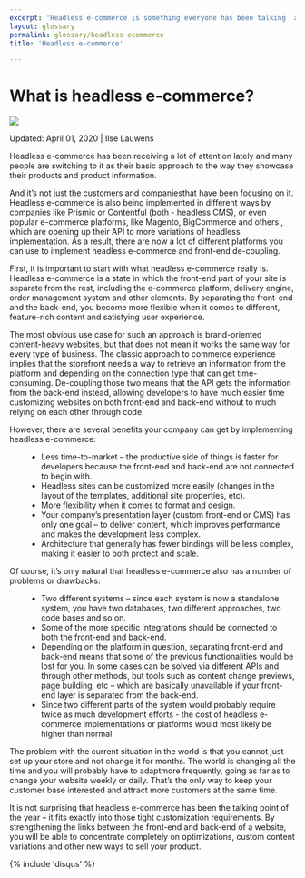 ```yaml
---
excerpt: 'Headless e-commerce is something everyone has been talking  about for the last year and a half. And it’s not really surprising - it offers a new approach to the current problems of a modern business by separating the front-end and back-end of your website. Learn more about headless e-commerce and its benefits in this article.'
layout: glossary
permalink: glossary/headless-ecommerce
title: 'Headless e-commerce'

---
```

<div class="glosary" itemscope itemtype="http://schema.org/Article">
    <meta itemprop="author" content="Virtocommerce">
    <meta itemprop="datePublished" content="2020-04-01">
    <meta itemprop="dateModified" content="2020-04-01">
    <div itemprop="articleBody">
        <div class="responsive">
            <div itemprop="mainEntityOfPage">
                <h1 itemprop="headline" class="glosary-t">What is headless e-commerce?</h1>
            </div>
            <img src="/assets/images/home/bg.png" />
            <p class="glosary-date">Updated: April 01, 2020 | Ilse Lauwens</p>
            <div class="glosary-article">
                <p class="text">
                    Headless e-commerce has been receiving a lot of attention lately and many people are switching to it as their basic approach to the way they showcase their products and
                    product information.
                </p>
                <p class="text">
                    And it’s not just the customers and companiesthat have been focusing on it. Headless e-commerce is also being implemented in different ways by companies like Prismic or
                    Contentful (both - headless CMS), or even popular e-commerce platforms, like Magento, BigCommerce and others , which are opening up their API to more variations of
                    headless implementation. As a result, there are now a lot of different platforms you can use to implement headless e-commerce and front-end de-coupling.
                </p>
                <p class="text">
                    First, it is important to start with what headless e-commerce really is. Headless e-commerce is a state in which the front-end part of your site is separate from the
                    rest, including the e-commerce platform, delivery engine, order management system and other elements. By separating the front-end and the back-end, you become more
                    flexible when it comes to different, feature-rich content and satisfying user experience.
                </p>
                <p class="text">
                    The most obvious use case for such an approach is brand-oriented content-heavy websites, but that does not mean it works the same way for every type of business. The
                    classic approach to commerce experience implies that the storefront needs a way to retrieve an information from the platform and depending on the connection type that
                    can get time-consuming. De-coupling those two means that the API gets the information from the back-end instead, allowing developers to have much easier time customizing
                    websites on both front-end and back-end without to much relying on each other through code.
                </p>
                <p class="text">
                    However, there are several benefits your company can get by implementing headless e-commerce:
                </p>
                <ul class="text" style="margin-left:2rem">
                    <li>Less time-to-market – the productive side of things is faster for developers because the front-end and back-end are not connected to begin with.</li>
                    <li>Headless sites can be customized more easily (changes in the layout of the templates, additional site properties, etc).</li>
                    <li>More flexibility when it comes to format and design.</li>
                    <li>Your company’s presentation layer (custom front-end or CMS) has only one goal – to deliver content, which improves performance and makes the development less complex.</li>
                    <li>Architecture that generally has fewer bindings will be less complex, making it easier to both protect and scale.</li>
                </ul>
                <p class="text">
                    Of course, it’s only natural that headless e-commerce also has a number of problems or drawbacks:
                </p>
                <ul class="text" style="margin-left:2rem">
                    <li>Two different systems – since each system is now a standalone system, you have two databases, two different approaches, two code bases and so on.</li>
                    <li>Some of the more specific integrations should be connected to both the front-end and back-end.</li>
                    <li>
                        Depending on the platform in question, separating front-end and back-end means that some of the previous functionalities would be lost for you. In some cases can be
                        solved via different APIs and through other methods, but tools such as content change previews, page building, etc – which are basically unavailable if your front-end
                        layer is separated from the back-end.
                    </li>
                    <li>
                        Since two different parts of the system would probably require twice as much development efforts - the cost of headless e-commerce implementations or platforms would
                        most likely be higher than normal.
                    </li>
                </ul>
                <p class="text">
                    The problem with the current situation in the world is that you cannot just set up your store and not change it for months. The world is changing all the time and you
                    will probably have to adaptmore frequently, going as far as to change your website weekly or daily. That’s the only way to keep your customer base interested and attract
                    more customers at the same time.
                </p>
                <p class="text">
                    It is not surprising that headless e-commerce has been the talking point of the year – it fits exactly into those tight customization requirements. By strengthening the
                    links  between the front-end and back-end of a website, you will be able to concentrate completely on optimizations, custom content variations and other new ways to sell
                    your product.
                </p>
            </div>
        </div>
    </div>
    <div class="responsive">
        <div class="glosary-article">
            {% include 'disqus' %}
        </div>
    </div>
</div>